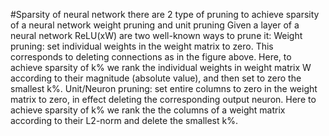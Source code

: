 #Sparsity of neural network
there are 2 type of pruning to achieve sparsity of a neural network
weight pruning and unit pruning
Given a layer of a neural network ReLU(xW) are two well-known ways to prune it:
 Weight pruning: set individual weights in the weight matrix to zero. This corresponds to deleting connections as in the figure above. Here, to achieve sparsity of k% we rank the individual weights in weight
matrix W according to their magnitude (absolute value), and then set to zero the smallest k%.
 Unit/Neuron pruning: set entire columns to zero in the weight matrix to zero, in
effect deleting the corresponding output neuron. Here to achieve sparsity of k% we rank the the columns of a weight matrix
according to their L2-norm and delete the smallest k%.